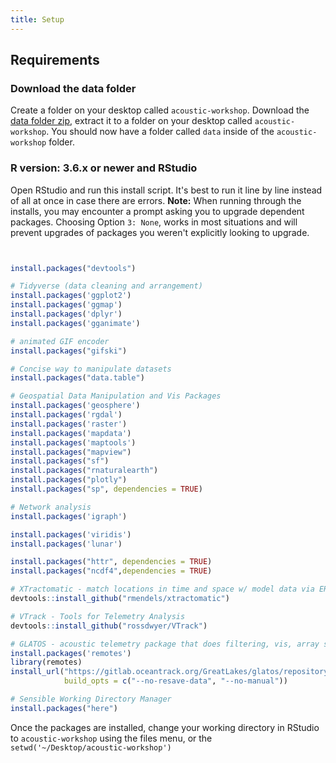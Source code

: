 ```yaml
---
title: Setup
---
```


## Requirements

### Download the data folder
Create a folder on your desktop called `acoustic-workshop`. Download the 
[data folder zip](https://github.com/ocean-tracking-network/jb-acoustic-telemetry/releases), 
extract it to a folder on your desktop called `acoustic-workshop`. You should now have a folder 
called `data` inside of the `acoustic-workshop` folder.

### R version: 3.6.x or newer and RStudio

Open RStudio and run this install script. It's best to run it line by line instead of all at once in case there are errors. 
<b>Note:</b> When running through the installs, you may encounter a prompt asking you to upgrade dependent packages. Choosing Option `3: None`, works in most situations and will prevent upgrades of packages you weren't explicitly looking to upgrade.
```r


install.packages("devtools")

# Tidyverse (data cleaning and arrangement)
install.packages('ggplot2')
install.packages('ggmap')
install.packages('dplyr')
install.packages('gganimate')

# animated GIF encoder
install.packages("gifski")

# Concise way to manipulate datasets
install.packages("data.table")

# Geospatial Data Manipulation and Vis Packages
install.packages('geosphere')
install.packages('rgdal')
install.packages('raster')
install.packages('mapdata')
install.packages('maptools')
install.packages("mapview")
install.packages("sf")
install.packages("rnaturalearth")
install.packages("plotly")
install.packages("sp", dependencies = TRUE)

# Network analysis
install.packages('igraph')

install.packages('viridis')
install.packages('lunar')

install.packages("httr", dependencies = TRUE)
install.packages("ncdf4",dependencies = TRUE)

# XTractomatic - match locations in time and space w/ model data via ERDDAP
devtools::install_github("rmendels/xtractomatic")

# VTrack - Tools for Telemetry Analysis
devtools::install_github("rossdwyer/VTrack")

# GLATOS - acoustic telemetry package that does filtering, vis, array simulation, etc.
install.packages('remotes')
library(remotes)
install_url("https://gitlab.oceantrack.org/GreatLakes/glatos/repository/master/archive.zip",
            build_opts = c("--no-resave-data", "--no-manual"))  

# Sensible Working Directory Manager
install.packages("here")
```

Once the packages are installed, change your working directory in RStudio to `acoustic-workshop` using the files menu, or the `setwd('~/Desktop/acoustic-workshop')`


